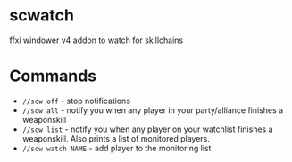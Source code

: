 # scwatch
ffxi windower v4 addon to watch for skillchains

# Commands  
* `//scw off` - stop notifications
* `//scw all` - notify you when any player in your party/alliance finishes a weaponskill 
* `//scw list` - notify you when any player on your watchlist finishes a weaponskill. Also prints a list of monitored players.
* `//scw watch NAME` - add player to the monitoring list
